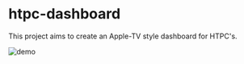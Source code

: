 # htpc-dashboard

This project aims to create an Apple-TV style dashboard for HTPC's.

![demo](https://user-images.githubusercontent.com/23663966/161381317-71b02263-66b5-429e-bff2-d4204251ace4.png)
